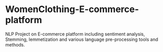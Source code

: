# WomenClothing-E-commerce-platform
NLP Project on E-commerce platform including sentiment analysis, Stemming, lemmetization and various language pre-processing tools and methods.
